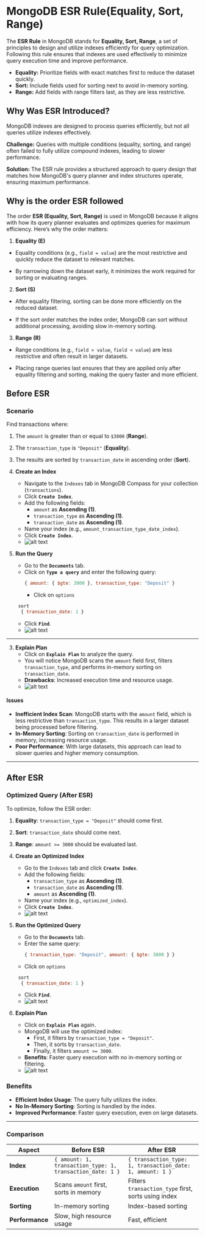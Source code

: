 # MongoDB ESR Rule(Equality, Sort, Range)


The **ESR Rule** in MongoDB stands for **Equality, Sort, Range**, a set of principles to design and utilize indexes efficiently for query optimization. Following this rule ensures that indexes are used effectively to minimize query execution time and improve performance.

- **Equality:** Prioritize fields with exact matches first to reduce the dataset quickly.
- **Sort:** Include fields used for sorting next to avoid in-memory sorting.
- **Range:** Add fields with range filters last, as they are less restrictive.


## **Why Was ESR Introduced?**

MongoDB indexes are designed to process queries efficiently, but not all queries utilize indexes effectively.

**Challenge:** Queries with multiple conditions (equality, sorting, and range) often failed to fully utilize compound indexes, leading to slower performance.

**Solution:** The ESR rule provides a structured approach to query design that matches how MongoDB's query planner and index structures operate, ensuring maximum performance.


## **Why is the order ESR followed**

The order **ESR (Equality, Sort, Range)** is used in MongoDB because it aligns with how its query planner evaluates and optimizes queries for maximum efficiency. Here’s why the order matters:

1. **Equality (E)**  

-  Equality conditions (e.g., `field = value`) are the most restrictive and quickly reduce the dataset to relevant matches.  
 
-  By narrowing down the dataset early, it minimizes the work required for sorting or evaluating ranges.  


2. **Sort (S)**  

-  After equality filtering, sorting can be done more efficiently on the reduced dataset.  
 
-  If the sort order matches the index order, MongoDB can sort without additional processing, avoiding slow in-memory sorting.  


3. **Range (R)**  
 
-  Range conditions (e.g., `field > value`, `field < value`) are less restrictive and often result in larger datasets.  
 
-  Placing range queries last ensures that they are applied only after equality filtering and sorting, making the query faster and more efficient.



## **Before ESR** 


### **Scenario**

Find transactions where:
1. The `amount` is greater than or equal to `$3000` (**Range**).
2. The `transaction_type` is `"Deposit"` (**Equality**).
3. The results are sorted by `transaction_date` in ascending order (**Sort**).


1. **Create an Index**
   - Navigate to the `Indexes` tab in MongoDB Compass for your collection (`transactions`).
   - Click **`Create Index`**.
   - Add the following fields:
     - `amount` as **Ascending (1)**.
     - `transaction_type` as **Ascending (1)**.
     - `transaction_date` as **Ascending (1)**.
   - Name your index (e.g., `amount_transaction_type_date_index`).
   - Click **`Create Index`**.
   - ![alt text](images/before_esr1.png)



2. **Run the Query**
   - Go to the **`Documents`** tab.
   - Click on **`Type a query`** and enter the following query:
     ```javascript
     { amount: { $gte: 3000 }, transaction_type: "Deposit" }
   
     ```
     - Click on `options`
    ```javascript
     sort
      { transaction_date: 1 }
    ```
   - Click **`Find`**.
   - ![alt text](images/before_esr2.png)
---

3. **Explain Plan**
   - Click on **`Explain Plan`** to analyze the query.
   - You will notice MongoDB scans the `amount` field first, filters `transaction_type`, and performs in-memory sorting on `transaction_date`.
   - **Drawbacks**: Increased execution time and resource usage.
   - ![alt text](images/before_esr3.png)



#### **Issues**

- **Inefficient Index Scan**: MongoDB starts with the `amount` field, which is less restrictive than `transaction_type`. This results in a larger dataset being processed before filtering.
- **In-Memory Sorting**: Sorting on `transaction_date` is performed in memory, increasing resource usage.
- **Poor Performance**: With large datasets, this approach can lead to slower queries and higher memory consumption.


---

## **After ESR**


### **Optimized Query (After ESR)**
To optimize, follow the ESR order:
1. **Equality**: `transaction_type = "Deposit"` should come first.
2. **Sort**: `transaction_date` should come next.
3. **Range**: `amount >= 3000` should be evaluated last.


1. **Create an Optimized Index**
   - Go to the `Indexes` tab and click **`Create Index`**.
   - Add the following fields:
     - `transaction_type` as **Ascending (1)**.
     - `transaction_date` as **Ascending (1)**.
     - `amount` as **Ascending (1)**.
   - Name your index (e.g., `optimized_index`).
   - Click **`Create Index`**.
   - ![alt text](images/after_esr1.png)


2. **Run the Optimized Query**
   - Go to the **`Documents`** tab.
   - Enter the same query:
     ```javascript
     { transaction_type: "Deposit", amount: { $gte: 3000 } }
     ```
   - Click on `options`
    ```javascript
     sort
      { transaction_date: 1 }
    ```
   - Click **`Find`**.
   - ![alt text](images/after_esr2.png)



3. **Explain Plan**
   - Click on **`Explain Plan`** again.
   - MongoDB will use the optimized index:
     - First, it filters by `transaction_type = "Deposit"`.
     - Then, it sorts by `transaction_date`.
     - Finally, it filters `amount >= 3000`.
   - **Benefits**: Faster query execution with no in-memory sorting or filtering.
   - ![alt text](images/after_esr3.png)



### **Benefits**
- **Efficient Index Usage**: The query fully utilizes the index.
- **No In-Memory Sorting**: Sorting is handled by the index.
- **Improved Performance**: Faster query execution, even on large datasets.


---

### **Comparison**
| Aspect                  | Before ESR                          | After ESR                           |
|-------------------------|--------------------------------------|-------------------------------------|
| **Index**               | `{ amount: 1, transaction_type: 1, transaction_date: 1 }` | `{ transaction_type: 1, transaction_date: 1, amount: 1 }` |
| **Execution**           | Scans `amount` first, sorts in memory | Filters `transaction_type` first, sorts using index |
| **Sorting**             | In-memory sorting                   | Index-based sorting                 |
| **Performance**         | Slow, high resource usage           | Fast, efficient                     | 

